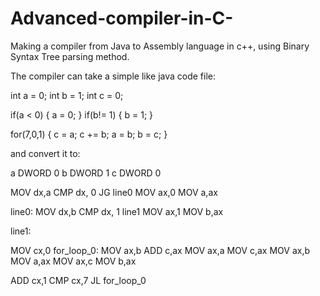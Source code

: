 # Advanced-compiler-in-C-
Making a compiler from Java to Assembly language in c++, using Binary Syntax Tree parsing method.

The compiler can take a simple like java code file:

int a = 0;
int b = 1;
int c = 0;


if(a < 0)
{ 
	a = 0;
}
if(b!= 1)
{
	b = 1;
}

for(7,0,1)
{
	c = a;
	c += b;
	a = b;
	b = c;
}

and convert it to:

a  DWORD  0
b  DWORD  1
c  DWORD  0

MOV dx,a
CMP dx, 0
JG line0
MOV ax,0
MOV a,ax

line0:
MOV dx,b
CMP dx, 1
 line1
MOV ax,1
MOV b,ax

line1:

MOV cx,0
for_loop_0:
MOV ax,b
ADD c,ax
MOV ax,a
MOV c,ax
MOV ax,b
MOV a,ax
MOV ax,c
MOV b,ax

ADD cx,1
CMP cx,7
JL for_loop_0

